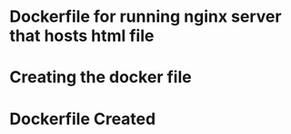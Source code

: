 # Dockerfile for running nginx server that hosts html file
# Creating the docker file 
# Dockerfile Created  